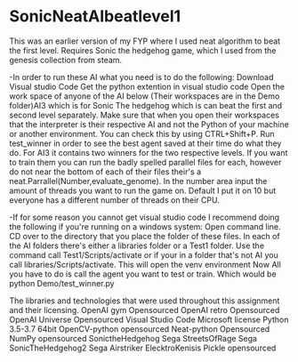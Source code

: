 # SonicNeatAIbeatlevel1
This was an earlier version of my FYP where I used neat algorithm to beat the first level.
Requires Sonic the hedgehog game, which I used from the genesis collection from steam.

-In order to run these AI what you need is to do the following:
Download Visual studio Code
Get the python extention in visual studio code
Open the work space of anyone of the AI below (Their workspaces are in the Demo folder)AI3 which is for Sonic The hedgehog which is can beat the first and second level separately.
Make sure that when you open their workspaces that the interpreter is their respective AI and not the Python of your machine or another environment. You can check this by using CTRL+Shift+P.
Run test_winner in order to see the best agent saved at their time do what they do. For AI3 it contains two winners for the two respective levels.
If you want to train them you can run the badly spelled parallel files for each, however do not near the bottom of each of their files their's a neat.Parrallel(Number,evaluate_genome). In the number area input the amount of threads you want to run the game on. Default I put it on 10 but everyone has a different number of threads on their CPU.

-If for some reason you cannot get visual studio code I recommend doing the following if you're running on a windows system:
Open command line.
CD over to the directory that you place the folder of these files. 
In each of the AI folders there's either a libraries folder or a Test1 folder.
Use the command call Test1/Scripts/activate or if your in a folder that's not AI you call libraries/Scripts/activate.
This will open the venv environment
Now All you have to do is call the agent you want to test or train. Which would be python Demo/test_winner.py

The libraries and technologies that were used throughout this assignment and their licensing.
OpenAI gym Opensourced
OpenAI retro Opensourced
OpenAI Universe Opensourced
Visual Studio Code Microsoft license
Python 3.5-3.7 64bit 
OpenCV-python opensourced
Neat-python Opensourced
NumPy opensourced
SonictheHedgehog Sega
StreetsOfRage Sega
SonicTheHedgehog2 Sega
Airstriker ElecktroKenisis
Pickle opensourced
